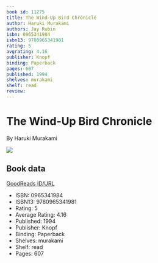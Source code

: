 ```yaml
---
book id: 11275
title: The Wind-Up Bird Chronicle
author: Haruki Murakami
authors: Jay Rubin
isbn: 0965341984
isbn13: 9780965341981
rating: 5
avgrating: 4.16
publisher: Knopf
binding: Paperback
pages: 607
published: 1994
shelves: murakami
shelf: read
review: 
---
```


# The Wind-Up Bird Chronicle

By Haruki Murakami

![](https://i.gr-assets.com/images/S/compressed.photo.goodreads.com/books/1327872639l/11275.jpg)

## Book data

[GoodReads ID/URL](https://www.goodreads.com/book/show/11275)

- ISBN: 0965341984
- ISBN13: 9780965341981
- Rating: 5
- Average Rating: 4.16
- Published: 1994
- Publisher: Knopf
- Binding: Paperback
- Shelves: murakami
- Shelf: read
- Pages: 607

